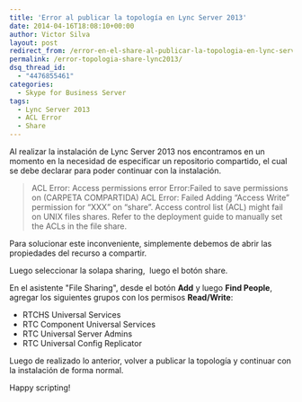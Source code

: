 ```yaml
---
title: 'Error al publicar la topología en Lync Server 2013'
date: 2014-04-16T18:08:10+00:00
author: Victor Silva
layout: post
redirect_from: /error-en-el-share-al-publicar-la-topologia-en-lync-server-2013/
permalink: /error-topologia-share-lync2013/
dsq_thread_id:
  - "4476855461"
categories:
  - Skype for Business Server
tags:
  - Lync Server 2013
  - ACL Error
  - Share
---
```

Al realizar la instalación de Lync Server 2013 nos encontramos en un momento en la necesidad de especificar un repositorio compartido, el cual se debe declarar para poder continuar con la instalación.

> ACL Error: Access permissions error
> Error:Failed to save permissions on (CARPETA COMPARTIDA)
> ACL Error: Failed Adding “Access Write” permission for “XXX” on “share”. Access control list (ACL) might fail on UNIX files shares. Refer to the deployment guide to manually set the ACLs in the file share.

Para solucionar este inconveniente, simplemente debemos de abrir las propiedades del recurso a compartir.

Luego seleccionar la solapa sharing,  luego el botón share.

En el asistente "File Sharing", desde el botón **Add** y luego **Find People**, agregar los siguientes grupos con los permisos **Read/Write**:

  * RTCHS Universal Services
  * RTC Component Universal Services
  * RTC Universal Server Admins
  * RTC Universal Config Replicator

Luego de realizado lo anterior, volver a publicar la topología y continuar con la instalación de forma normal.

Happy scripting!